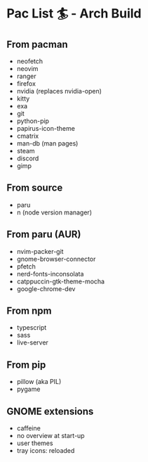 # Pac List 🏄 - Arch Build

## From pacman
  - neofetch
  - neovim
  - ranger
  - firefox
  - nvidia (replaces nvidia-open)
  - kitty
  - exa
  - git
  - python-pip
  - papirus-icon-theme
  - cmatrix
  - man-db (man pages)
  - steam
  - discord
  - gimp

## From source
  - paru 
  - n (node version manager)

## From paru (AUR) 
  - nvim-packer-git
  - gnome-browser-connector
  - pfetch
  - nerd-fonts-inconsolata
  - catppuccin-gtk-theme-mocha
  - google-chrome-dev

## From npm
  - typescript 
  - sass
  - live-server

## From pip
  - pillow (aka PIL)
  - pygame

## GNOME extensions
  - caffeine
  - no overview at start-up
  - user themes
  - tray icons: reloaded
